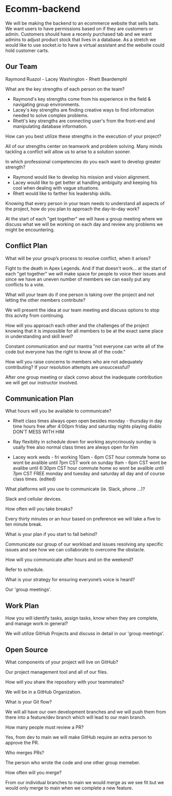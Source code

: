 # Ecomm-backend

We will be making the backend to an ecommerce website that sells bats. We want users to have permissions based on if they are customers or admin. Customers should have a recenly purchased tab and we want admins to adjust product stock that lives in a database. As a stretch we would like to use socket.io to have a virtual assistant and the website could hold customer carts.

## Our Team

Raymond Ruazol - Lacey Washington - Rhett Beardemphl

What are the key strengths of each person on the team?

- Raymond's key strengths come from his experience in the field & navigating group environments.
- Lacey's key strengths are finding creative ways to find information needed to solve complex problems.
- Rhett's key strengths are connecting user's from the front-end and manipulating database information.

How can you best utilize these strengths in the execution of your project?

All of our strengths center on teamwork and problem solving. Many minds tackling a conflict will allow us to arise to a solution sooner.

In which professional competencies do you each want to develop greater strength?

- Raymond would like to develop his mission and vision alignment.
- Lacey would like to get better at handling ambiguity and keeping his cool when dealing with vague situations.
- Rhett would like to farther his leadership skills.

Knowing that every person in your team needs to understand all aspects of the project, how do you plan to approach the day-to-day work?

At the start of each "get together" we will have a group meeting where we discuss what we will be working on each day and review any problems we might be encountering.

## Conflict Plan

What will be your group’s process to resolve conflict, when it arises?

Fight to the death in Apex Legends. And if that doesn't work... at the start of each "get together" we will make space for people to voice their issues and since we have an uneven number of members we can easily put any conflicts to a vote.

What will your team do if one person is taking over the project and not letting the other members contribute?

We will present the idea at our team meeting and discuss options to stop this acivity from continuing.

How will you approach each other and the challenges of the project knowing that it is impossible for all members to be at the exact same place in understanding and skill level?

Constant communication and our mantra "not everyone can write all of the code but everyone has the right to know all of the code."

How will you raise concerns to members who are not adequately contributing? If your resolution attempts are unsuccessful?

After one group meeting or slack convo about the inadequate contribution we will get our instructor involved.


## Communication Plan

What hours will you be available to communicate?

- Rhett
class times always open
open besides monday  - thursday in day time hours free after 4:00pm
friday and saturday nights playing diablo DON'T MESS WITH HIM

- Ray
flexiblity in schedule
down for working asyncrinously
sunday is usally free
also normal class times are always open for him

- Lacey
work
weds - fri working 10am - 6pm CST
hour commute home so wont be avalible until 7pm CST
work on sunday
9am - 6pm CST
wont be avalibe until 6:30pm CST
hour commute home so wont be avalible until 7pm CST
FREE monday and tuesday and saturday all day
and of course class times. (edited) 

What platforms will you use to communicate (ie. Slack, phone …)?

Slack and cellular devices.

How often will you take breaks?

Every thirty minutes or an hour based on preference we will take a five to ten minute break.

What is your plan if you start to fall behind?

Communicate our group of our workload and issues resolving any specific issues and see how we can collaborate to overcome the obstacle.

How will you communicate after hours and on the weekend?

Refer to schedule.

What is your strategy for ensuring everyone’s voice is heard?

Our 'group meetings'.

## Work Plan

How you will identify tasks, assign tasks, know when they are complete, and manage work in general?

We will utilize GitHub Projects and discuss in detail in our 'group meetings'.

## Open Source

What components of your project will live on GitHub?

Our project management tool and all of our files.

How will you share the repository with your teammates?

We will be in a GitHub Organization.

What is your Git flow?

We will all have our own development branches and we will push them from there into a feature/dev branch which will lead to our main branch.

How many people must review a PR?

Yes, from dev to main we will make GitHub require an extra person to approve the PR.

Who merges PRs?

The person who wrote the code and one other group memeber.

How often will you merge?

From our individual branches to main we would merge as we see fit but we would only merge to main when we complete a new feature.


